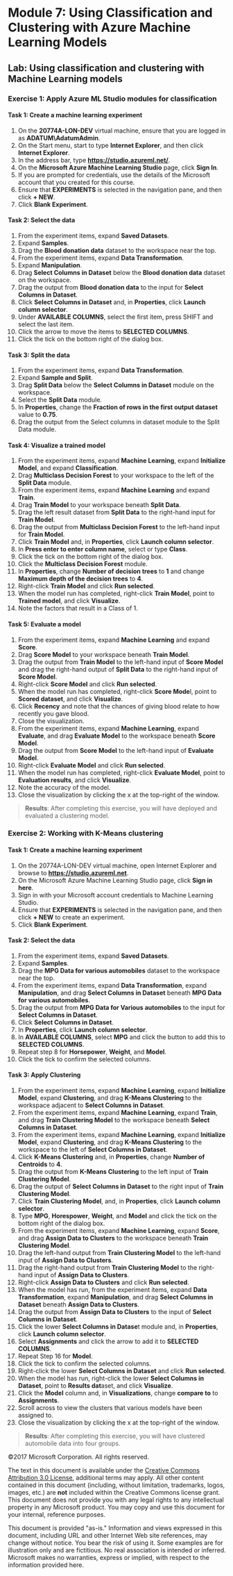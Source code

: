 # Module 7: Using Classification and Clustering with Azure Machine Learning Models

## Lab: Using classification and clustering with Machine Learning models

### Exercise 1: Apply Azure ML Studio modules for classification

#### Task 1: Create a machine learning experiment

1. On the **20774A-LON-DEV** virtual machine, ensure that you are logged in as **ADATUM\\AdatumAdmin**.
2. On the Start menu, start to type **Internet Explorer**, and then click **Internet Explorer**.
3. In the address bar, type **https://studio.azureml.net/**.
4. On the **Microsoft Azure Machine Learning Studio** page, click **Sign In**. 
5. If you are prompted for credentials, use the details of the Microsoft account that you created for this course.
6. Ensure that **EXPERIMENTS** is selected in the navigation pane, and then click **+ NEW**.
7. Click **Blank Experiment**.

#### Task 2: Select the data

01.  From the experiment items, expand **Saved Datasets**.
02. Expand **Samples**.
03. Drag the **Blood donation data** dataset to the workspace near the top.
04. From the experiment items, expand **Data Transformation**.
05. Expand **Manipulation**.
06. Drag **Select Columns in Dataset** below the **Blood donation data** dataset on the workspace.
07. Drag the output from **Blood donation data** to the input for **Select Columns in Dataset**.
08. Click **Select Columns in Dataset** and, in **Properties**, click **Launch column selector**.
09. Under **AVAILABLE COLUMNS**, select the first item, press SHIFT and select the last item.
10. Click the arrow to move the items to **SELECTED COLUMNS**.
11. Click the tick on the bottom right of the dialog box.

#### Task 3: Split the data

1.  From the experiment items, expand **Data Transformation**.
2. Expand **Sample and Split**.
3. Drag **Split Data** below the **Select Columns in Dataset** module on the workspace.
4. Select the **Split Data** module.
5. In **Properties**, change the **Fraction of rows in the first output dataset** value to **0.75**.
6. Drag the output from the Select columns in dataset module to the Split Data module.

#### Task 4: Visualize a trained model

01.  From the experiment items, expand **Machine Learning**, expand **Initialize Model**, and expand **Classification**.
02. Drag **Multiclass Decision Forest** to your workspace to the left of the **Split Data** module.
03. From the experiment items, expand **Machine Learning** and expand **Train**.
04. Drag **Train Model** to your workspace beneath **Split Data**.
05. Drag the left result dataset from **Split Data** to the right-hand input for **Train Model**.
06. Drag the output from **Multiclass Decision Forest** to the left-hand input for **Train Model**.
07. Click **Train Model** and, in **Properties**, click **Launch column selector**.
08. In **Press enter to enter column name**, select or type **Class**.
09. Click the tick on the bottom right of the dialog box.
10. Click the **Multiclass Decision Forest** module.
11. In **Properties**, change **Number of decision trees** to **1** and change **Maximum depth of the decision trees** to **4**.
12. Right-click **Train Model** and click **Run selected**.
13. When the model run has completed, right-click **Train Model**, point to **Trained model**, and click **Visualize**.
14. Note the factors that result in a Class of 1.

#### Task 5: Evaluate a model

01.  From the experiment items, expand **Machine Learning** and expand **Score**.
02. Drag **Score Model** to your workspace beneath **Train Model**.
03. Drag the output from **Train Model** to the left-hand input of **Score Model** and drag the right-hand output of **Split Data** to the right-hand input of **Score Model**.
04. Right-click **Score Model** and click **Run selected**.
05. When the model run has completed, right-click **Score Mode**l, point to **Scored dataset**, and click **Visualize**.
06. Click **Recency** and note that the chances of giving blood relate to how recently you gave blood.
07. Close the visualization.
08. From the experiment items, expand **Machine Learning**, expand **Evaluate**, and drag **Evaluate Model** to the workspace beneath **Score Model**.
09. Drag the output from **Score Model** to the left-hand input of **Evaluate Model**.
10. Right-click **Evaluate Model** and click **Run selected**.
11. When the model run has completed, right-click **Evaluate Model**, point to **Evaluation results**, and click **Visualize**.
12. Note the accuracy of the model.
13. Close the visualization by clicking the x at the top-right of the window.

>**Results**: After completing this exercise, you will have deployed and evaluated a clustering model.

### Exercise 2: Working with K-Means clustering

#### Task 1: Create a machine learning experiment

1. On the 20774A-LON-DEV virtual machine, open Internet Explorer and browse to **https://studio.azureml.net**.
2. On the Microsoft Azure Machine Learning Studio page, click **Sign in here**.
3. Sign in with your Microsoft account credentials to Machine Learning Studio.
4. Ensure that **EXPERIMENTS** is selected in the navigation pane, and then click **+ NEW** to create an experiment.
5. Click **Blank Experiment**.

#### Task 2: Select the data

01.  From the experiment items, expand **Saved Datasets**.
02. Expand **Samples**.
03. Drag the **MPG Data for various automobiles** dataset to the workspace near the top.
04. From the experiment items, expand **Data Transformation**, expand **Manipulation**, and drag **Select Columns in Dataset** beneath **MPG Data for various automobiles**.
05. Drag the output from **MPG Data for Various automobiles** to the input for **Select Columns in Dataset**.
06. Click **Select Columns in Dataset**.
07. In **Properties**, click **Launch column selector**.
08. In **AVAILABLE COLUMNS**, select **MPG** and click the button to add this to **SELECTED COLUMNS**.
09. Repeat step 8 for **Horsepower**, **Weight**, and **Model**.
10. Click the tick to confirm the selected columns.

#### Task 3: Apply Clustering

01.  From the experiment items, expand **Machine Learning**, expand **Initialize Model**, expand **Clustering**, and drag **K-Means Clustering** to the workspace adjacent to **Select Columns in Dataset**.
02. From the experiment items, expand **Machine Learning**, expand **Train**, and drag **Train Clustering Model** to the workspace beneath **Select Columns in Dataset**.
03. From the experiment items, expand **Machine Learning**, expand **Initialize Model**, expand **Clustering**, and drag **K-Means Clustering** to the workspace to the left of **Select Columns in Dataset**.
04. Click **K-Means Clustering** and, in **Properties**, change **Number of Centroids** to **4**.
05. Drag the output from **K-Means Clustering** to the left input of **Train Clustering Model**.
06. Drag the output of **Select Columns in Dataset** to the right input of **Train Clustering Model**.
07. Click **Train Clustering Model**, and, in **Properties**, click **Launch column selector**.
08. Type **MPG**, **Horespower**, **Weight**, and **Model** and click the tick on the bottom right of the dialog box.
09. From the experiment items, expand **Machine Learning**, expand **Score**, and drag **Assign Data to Clusters** to the workspace beneath **Train Clustering Model**.
10. Drag the left-hand output from **Train Clustering Model** to the left-hand input of **Assign Data to Clusters**.
11. Drag the right-hand output from **Train Clustering Model** to the right-hand input of **Assign Data to Clusters**.
12. Right-click **Assign Data to Clusters** and click **Run selected**.
13. When the model has run, from the experiment items, expand **Data Transformation**, expand **Manipulation**, and drag **Select Columns in Dataset** beneath **Assign Data to Clusters**.
14. Drag the output from **Assign Data to Clusters** to the input of **Select Columns in Dataset**.
15. Click the lower **Select Columns in Datase**t module and, in **Properties**, click **Launch column selector**.
16. Select **Assignments** and click the arrow to add it to **SELECTED COLUMNS**.
17. Repeat Step 16 for **Model**.
18. Click the tick to confirm the selected columns.
19. Right-click the lower **Select Columns in Dataset** and click **Run selected**.
20. When the model has run, right-click the lower **Select Columns in Dataset**, point to **Results dat**aset, and click **Visualize**.
21. Click the **Model** column and, in **Visualizations**, change **compare to** to **Assignments**.
22. Scroll across to view the clusters that various models have been assigned to.
23. Close the visualization by clicking the x at the top-right of the window.

>**Results**: After completing this exercise, you will have clustered automobile data into four groups.

©2017 Microsoft Corporation. All rights reserved.

The text in this document is available under the [Creative Commons Attribution 3.0 License](https://creativecommons.org/licenses/by/3.0/legalcode), additional terms may apply. All other content contained in this document (including, without limitation, trademarks, logos, images, etc.) are **not** included within the Creative Commons license grant. This document does not provide you with any legal rights to any intellectual property in any Microsoft product. You may copy and use this document for your internal, reference purposes.

This document is provided "as-is." Information and views expressed in this document, including URL and other Internet Web site references, may change without notice. You bear the risk of using it. Some examples are for illustration only and are fictitious. No real association is intended or inferred. Microsoft makes no warranties, express or implied, with respect to the information provided here.
